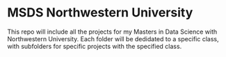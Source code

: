 # MSDS Northwestern University

This repo will include all the projects for my Masters in Data Science with Northwestern University.
Each folder will be dedidated to a specific class, with subfolders for specific projects with the specified class.
